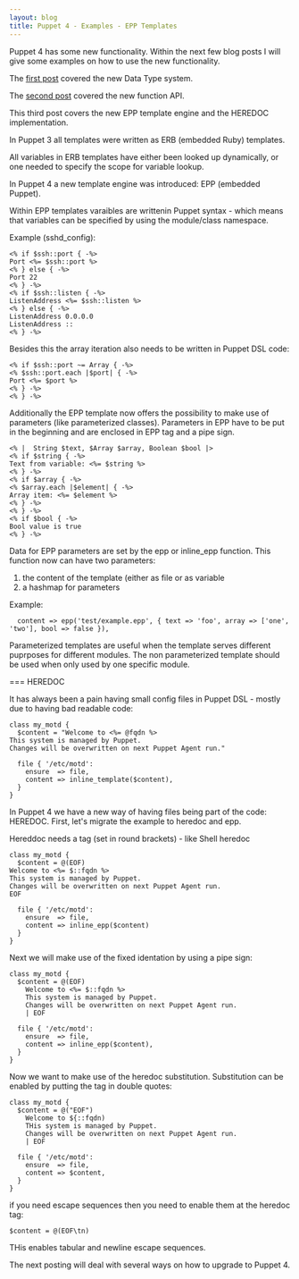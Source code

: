 ```yaml
---
layout: blog
title: Puppet 4 - Examples - EPP Templates
---
```


Puppet 4 has some new functionality. Within the next few blog posts I will give some examples on how to use the new functionality.

The [first post](http://www.example42.com/2015/09/09/puppet4-examples-data-types/) covered the new Data Type system.

The [second post](http://www.example42.com/2015/10/07/puppet4-examples-functions/) covered the new function API.

This third post covers the new EPP template engine and the HEREDOC implementation.

In Puppet 3 all templates were written as ERB (embedded Ruby) templates.

All variables in ERB templates have either been looked up dynamically, or one needed to specify the scope for variable lookup.

In Puppet 4 a new template engine was introduced: EPP (embedded Puppet).

Within EPP templates varaibles are writtenin Puppet syntax - which means that variables can be specified by using the module/class namespace.

Example (sshd_config):

    <% if $ssh::port { -%>
    Port <%= $ssh::port %>
    <% } else { -%>
    Port 22
    <% } -%>
    <% if $ssh::listen { -%>
    ListenAddress <%= $ssh::listen %>
    <% } else { -%>
    ListenAddress 0.0.0.0
    ListenAddress ::
    <% } -%>

Besides this the array iteration also needs to be written in Puppet DSL code:

    <% if $ssh::port ~= Array { -%>
    <% $ssh::port.each |$port| { -%>
    Port <%= $port %>
    <% } -%>
    <% } -%>

Additionally the EPP template now offers the possibility to make use of parameters (like parameterized classes).
Parameters in EPP have to be put in the beginning and are enclosed in EPP tag and a pipe sign.

    <% |  String $text, $Array $array, Boolean $bool |>
    <% if $string { -%>
    Text from variable: <%= $string %>
    <% } -%>
    <% if $array { -%>
    <% $array.each |$element| { -%>
    Array item: <%= $element %>
    <% } -%>
    <% } -%>
    <% if $bool { -%>
    Bool value is true
    <% } -%>

Data for EPP parameters are set by the epp or inline_epp function. This function now can have two parameters:

  1. the content of the template (either as file or as variable
  2. a hashmap for parameters

Example:

```
  content => epp('test/example.epp', { text => 'foo', array => ['one', 'two'], bool => false }),
```

Parameterized templates are useful when the template serves different puprposes for different modules. The non parameterized template should be used when only used by one specific module.


===
HEREDOC

It has always been a pain having small config files in Puppet DSL - mostly due to having bad readable code:

    class my_motd {
      $content = "Welcome to <%= @fqdn %>
    This system is managed by Puppet.
    Changes will be overwritten on next Puppet Agent run."
    
      file { '/etc/motd':
        ensure  => file,
        content => inline_template($content),
      }
    }


In Puppet 4 we have a new way of having files being part of the code: HEREDOC.
First, let's migrate the example to heredoc and epp.

Hereddoc needs a tag (set in round brackets) - like Shell heredoc

    class my_motd {
      $content = @(EOF)
    Welcome to <%= $::fqdn %>
    This system is managed by Puppet.
    Changes will be overwritten on next Puppet Agent run.
    EOF

      file { '/etc/motd':
        ensure  => file,
        content => inline_epp($content)
      }
    }

Next we will make use of the fixed identation by using a pipe sign:

    class my_motd {
      $content = @(EOF)
        Welcome to <%= $::fqdn %>
        This system is managed by Puppet.
        Changes will be overwritten on next Puppet Agent run.
        | EOF
     
      file { '/etc/motd':
        ensure  => file,
        content => inline_epp($content),
      }
    }

Now we want to make use of the heredoc substitution. Substitution can be enabled by putting the tag in double quotes:

    class my_motd {
      $content = @("EOF")
        Welcome to ${::fqdn)
        THis system is managed by Puppet.
        Changes will be overwritten on next Puppet Agent run.
        | EOF
      
      file { '/etc/motd':
        ensure  => file,
        content => $content,
      }
    }

if you need escape sequences then you need to enable them at the heredoc tag:

    $content = @(EOF\tn)

THis enables tabular and newline escape sequences.


The next posting will deal with several ways on how to upgrade to Puppet 4.
